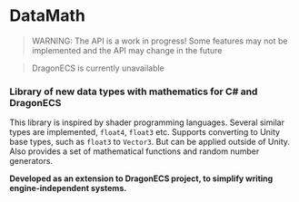 # DataMath

> WARNING: The API is a work in progress! Some features may not be implemented and the API may change in the future

> DragonECS is currently unavailable

### Library of new data types with mathematics for C# and DragonECS

This library is inspired by shader programming languages. Several similar types are implemented, `float4`, `float3` etc. Supports converting to Unity base types, such as `float3` to `Vector3`. But can be applied outside of Unity. Also provides a set of mathematical functions and random number generators.

**Developed as an extension to DragonECS project, to simplify writing engine-independent systems.**
